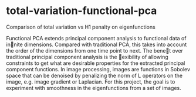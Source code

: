 # total-variation-functional-pca
Comparison of total variation vs H1 penalty on eigenfunctions

Functional PCA extends principal component analysis to functional data of innite dimensions.
Compared with traditional PCA, this takes into account the order of the dimensions from one time
point to next. The benet over traditional principal component analysis is the exibility of allowing
constraints to get what are desirable properties for the extracted principal component functions.
In image processing, images are functions in Sobolev space that can be denoised by penalizing the
norm of L operators on the image, e.g. image gradient or Laplacian. For this project, the goal is to
experiment with smoothness in the eigenfunctions from a set of images.
